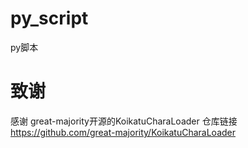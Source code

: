 # py_script
py脚本

# 致谢
感谢 great-majority开源的KoikatuCharaLoader 仓库链接 https://github.com/great-majority/KoikatuCharaLoader
